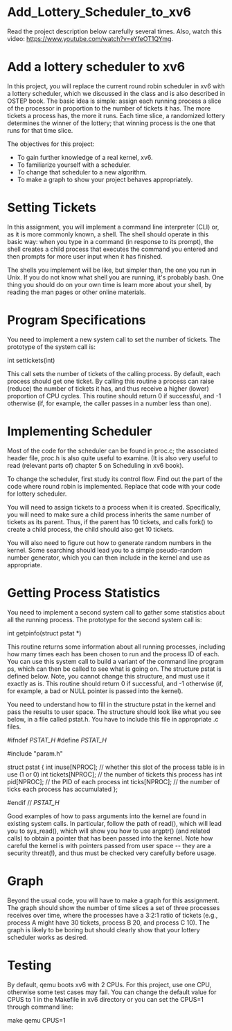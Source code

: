 # Add_Lottery_Scheduler_to_xv6

Read the project description below carefully several times. Also, watch this video: https://www.youtube.com/watch?v=eYfeOT1QYmg.

# Add a lottery scheduler to xv6
In this project, you will replace the current round robin scheduler in xv6 with a lottery scheduler, which we discussed in the class and is also described in OSTEP book. The basic idea is simple: assign each running process a slice of the processor in proportion to the number of tickets it has. The more tickets a process has, the more it runs. Each time slice, a randomized lottery determines the winner of the lottery; that winning process is the one that runs for that time slice.

The objectives for this project:

* To gain further knowledge of a real kernel, xv6.
* To familiarize yourself with a scheduler.
* To change that scheduler to a new algorithm.
* To make a graph to show your project behaves appropriately.


# Setting Tickets
In this assignment, you will implement a command line interpreter (CLI) or, as it is more commonly known, a shell. The shell should operate in this basic way: when you type in a command (in response to its prompt), the shell creates a child process that executes the command you entered and then prompts for more user input when it has finished.

The shells you implement will be like, but simpler than, the one you run in Unix. If you do not know what shell you are running, it's probably bash. One thing you should do on your own time is learn more about your shell, by reading the man pages or other online materials.


# Program Specifications
You need to implement a new system call to set the number of tickets. The prototype of the system call is:

int settickets(int)

This call sets the number of tickets of the calling process. By default, each process should get one ticket. By calling this routine a process can raise (reduce) the number of tickets it has, and thus receive a higher (lower) proportion of CPU cycles. This routine should return 0 if successful, and -1 otherwise (if, for example, the caller passes in a number less than one).

# Implementing Scheduler
Most of the code for the scheduler can be found in proc.c; the associated header file, proc.h is also quite useful to examine. (It is also very useful to read (relevant parts of) chapter 5 on Scheduling in xv6 book).

To change the scheduler, first study its control flow. Find out the part of the code where round robin is implemented. Replace that code with your code for lottery scheduler.

You will need to assign tickets to a process when it is created. Specifically, you will need to make sure a child process inherits the same number of tickets as its parent. Thus, if the parent has 10 tickets, and calls fork() to create a child process, the child should also get 10 tickets.

You will also need to figure out how to generate random numbers in the kernel. Some searching should lead you to a simple pseudo-random number generator, which you can then include in the kernel and use as appropriate.


# Getting Process Statistics
You need to implement a second system call to gather some statistics about all the running process. The prototype for the second system call is:

int getpinfo(struct pstat *)

This routine returns some information about all running processes, including how many times each has been chosen to run and the process ID of each. You can use this system call to build a variant of the command line program ps, which can then be called to see what is going on. The structure pstat is defined below. Note, you cannot change this structure, and must use it exactly as is. This routine should return 0 if successful, and -1 otherwise (if, for example, a bad or NULL pointer is passed into the kernel).

You need to understand how to fill in the structure pstat in the kernel and pass the results to user space. The structure should look like what you see below, in a file called pstat.h. You have to include this file in appropriate .c files.

#ifndef _PSTAT_H_
#define _PSTAT_H_

#include "param.h"

struct pstat
{ 
int inuse[NPROC]; // whether this slot of the process table is in use (1 or 0)
int tickets[NPROC]; // the number of tickets this process has
int pid[NPROC]; // the PID of each process
int ticks[NPROC]; // the number of ticks each process has accumulated 
};

#endif // _PSTAT_H_

Good examples of how to pass arguments into the kernel are found in existing system calls. In particular, follow the path of read(), which will lead you to sys_read(), which will show you how to use argptr() (and related calls) to obtain a pointer that has been passed into the kernel. Note how careful the kernel is with pointers passed from user space -- they are a security threat(!), and thus must be checked very carefully before usage.


# Graph
Beyond the usual code, you will have to make a graph for this assignment. The graph should show the number of time slices a set of three processes receives over time, where the processes have a 3:2:1 ratio of tickets (e.g., process A might have 30 tickets, process B 20, and process C 10). The graph is likely to be boring but should clearly show that your lottery scheduler works as desired.

# Testing
By default, qemu boots xv6 with 2 CPUs. For this project, use one CPU, otherwise some test cases may fail. You can change the default value for CPUS to 1 in the Makefile in xv6 directory or you can set the CPUS=1 through command line:

make qemu CPUS=1
